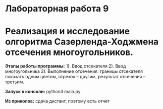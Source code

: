 # Лабораторная работа 9
# Реализация и исследование олгоритма Сазерленда-Ходжмена отсечения многоугольников.

**Этапы работы программы:**
1). Ввод отсекателя
2). Ввод многоугольника
3). Выполнение отсечения: границы отсекателя показать одним цветом, отрезок – другим, результат отсечения – третьим.

**Запуск в консоли:** python3 main.py

**Из приколов:** сдача дистант, поэтому есть отчет

